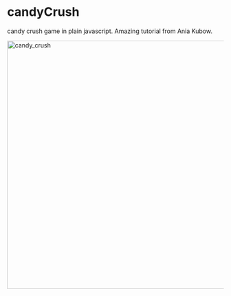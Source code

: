 # candyCrush
candy crush game in plain javascript. Amazing tutorial from Ania Kubow.

<img width="577" alt="candy_crush" src="https://user-images.githubusercontent.com/65926998/222021475-37914117-f331-4b8c-9e6e-4b54fe1e1faf.PNG">

